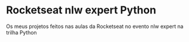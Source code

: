 # Rocketseat nlw expert Python
 Os meus projetos feitos nas aulas da Rocketseat no evento nlw expert na trilha Python
